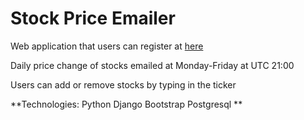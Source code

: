 # Stock Price Emailer

Web application that users can register at [here](http://www.stockpricedelta.xyz/)

Daily price change of stocks emailed at Monday-Friday at UTC 21:00

Users can add or remove stocks by typing in the ticker

**Technologies: Python Django Bootstrap Postgresql **
